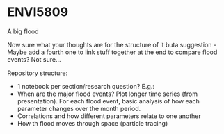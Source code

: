 # ENVI5809
A big flood

Now sure what your thoughts are for the structure of it buta suggestion -Maybe add a fourth one to link stuff together at the end to compare flood events? Not sure... 

Repository structure: 
- 1 notebook per section/research question? E.g.: 
- When are the major flood events? Plot longer time series (from presentation). For each flood event, basic analysis of how each parameter changes over the month period. 
- Correlations and how different parameters relate to one another 
- How th flood moves through space (particle tracing) 
